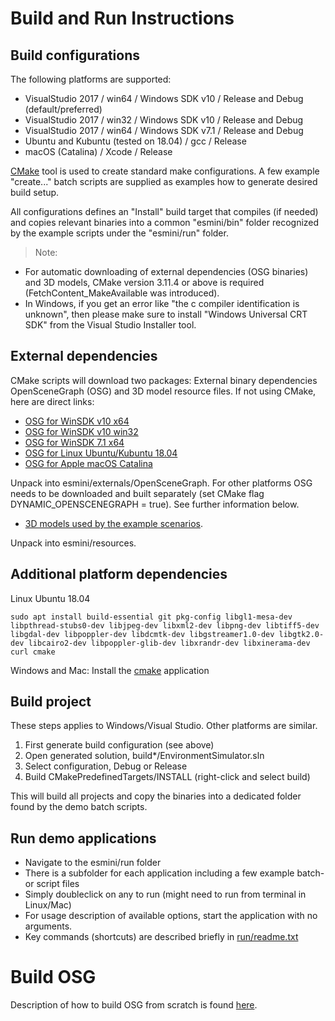 # Build and Run Instructions

## Build configurations
The following platforms are supported:
- VisualStudio 2017 / win64 / Windows SDK v10 / Release and Debug (default/preferred)
- VisualStudio 2017 / win32 / Windows SDK v10 / Release and Debug
- VisualStudio 2017 / win64 / Windows SDK v7.1 / Release and Debug
- Ubuntu and Kubuntu (tested on 18.04) / gcc / Release
- macOS (Catalina) / Xcode / Release

[CMake](https://cmake.org/) tool is used to create standard make configurations. A few example "create..." batch scripts are supplied as examples how to generate desired build setup.

All configurations defines an "Install" build target that compiles (if needed) and copies relevant binaries into a common "esmini/bin" folder recognized by the example scripts under the "esmini/run" folder.

> Note:
- For automatic downloading of external dependencies (OSG binaries) and 3D models, CMake version 3.11.4 or above is required (FetchContent_MakeAvailable was introduced).
- In Windows, if you get an error like "the c compiler identification is unknown", then please make sure to install "Windows Universal CRT SDK" from the Visual Studio Installer tool.

## External dependencies
CMake scripts will download two packages: External binary dependencies OpenSceneGraph (OSG) and 3D model resource files. If not using CMake, here are direct links:

- [OSG for WinSDK v10 x64](https://drive.google.com/uc?export=download&id=1YxLVdQLhKBMGW4HB_ArJglRIpzuDiwhJ)
- [OSG for WinSDK v10 win32](https://drive.google.com/uc?export=download&id=10dV9P0qOeJUgTtsSDld4AlbClE--SivX)
- [OSG for WinSDK 7.1 x64](https://drive.google.com/uc?export=download&id=1NBEvGZiTWmqxk-MEOq7uK1uh_vaUMaEL)  
- [OSG for Linux Ubuntu/Kubuntu 18.04](https://drive.google.com/uc?export=download&id=1OufA3TUQjBTkaRvAuo0rSUwryvoqde8G)
- [OSG for Apple macOS Catalina](https://drive.google.com/uc?export=download&id=1yEFOB8HmNP5lPxYD4VJC-ry7XaBG9dsJ)

Unpack into esmini/externals/OpenSceneGraph. For other platforms OSG needs to be downloaded and built separately (set CMake flag DYNAMIC_OPENSCENEGRAPH = true). See further information below.

- [3D models used by the example scenarios](https://drive.google.com/uc?export=download&id=11a8njhkRIjLYMqCsSL9pU-d5_A8pMVhc).

Unpack into esmini/resources.

## Additional platform dependencies

Linux Ubuntu 18.04

```
sudo apt install build-essential git pkg-config libgl1-mesa-dev libpthread-stubs0-dev libjpeg-dev libxml2-dev libpng-dev libtiff5-dev libgdal-dev libpoppler-dev libdcmtk-dev libgstreamer1.0-dev libgtk2.0-dev libcairo2-dev libpoppler-glib-dev libxrandr-dev libxinerama-dev curl cmake
```
Windows and Mac: Install the [cmake](https://cmake.org/) application

## Build project
These steps applies to Windows/Visual Studio. Other platforms are similar.
1. First generate build configuration (see above)
1. Open generated solution, build*/EnvironmentSimulator.sln
1. Select configuration, Debug or Release
1. Build CMakePredefinedTargets/INSTALL (right-click and select build)

This will build all projects and copy the binaries into a dedicated folder found by the demo batch scripts.

## Run demo applications
- Navigate to the esmini/run folder
- There is a subfolder for each application including a few example batch- or script files
- Simply doubleclick on any to run (might need to run from terminal in Linux/Mac)
- For usage description of available options, start the application with no arguments.
- Key commands (shortcuts) are described briefly in [run/readme.txt](../run/readme.txt)

# Build OSG
Description of how to build OSG from scratch is found [here](BuildOSG.md).
